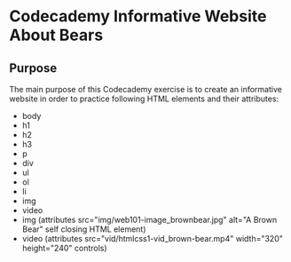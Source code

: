 # Codecademy Informative Website About Bears

## Purpose

The main purpose of this Codecademy exercise is to create an informative website in order to practice following HTML elements and their attributes:

- body
- h1
- h2
- h3
- p
- div
- ul
- ol
- li
- img
- video
- img (attributes src="img/web101-image_brownbear.jpg" alt="A Brown Bear" self closing HTML element)
- video (attributes src="vid/htmlcss1-vid_brown-bear.mp4" width="320" height="240" controls)

